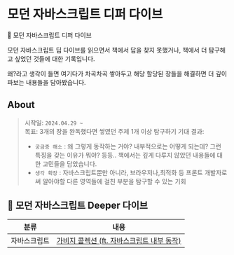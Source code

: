 # 모던 자바스크립트 디퍼 다이브

🤿 모던 자바스크립트 디퍼 다이브

모던 자바스크립트 딥 다이브를 읽으면서 책에서 답을 찾지 못했거나,
책에서 더 탐구해고 싶었던 것들에 대한 기록입니다.

왜?라고 생각이 들면 여기다가 차곡차곡 쌓아두고 해당 할당된 장들을 해결하면 더 깊이 파보는 내용들을 담아봤습니다.

## About

> 시작일: `2024.04.29 ~` <br/>
> 목표: 3개의 장을 완독했다면 쌓였던 주제 1개 이상 탐구하기
> 기대 결과: <br/>
>
> - `궁금증 해소` : 왜 그렇게 동작하는 거야? 내부적으로는 어떻게 되는데? 그런 특징을 갖는 이유가 뭐야? 등등.. 책에서는 깊게 다루지 않았던 내용들에 대한 고민들을 담았습니다.
> - `생각 확장` : 자바스크립트뿐만 아니라, 브라우저나,최적화 등 프론트 개발자로써 알아야할 다른 영역들에 걸친 부분을 탐구할 수 있는 기회

## 🤿 모던 자바스크립트 Deeper 다이브

| 분류         | 내용                                                                                                                                               |
| ------------ | -------------------------------------------------------------------------------------------------------------------------------------------------- |
| 자바스크립트 | [가비지 콜렉션 (ft. 자바스크립트 내부 동작)](https://github.com/Pyotato/fe_study/blob/main/modern_javascript_deeper_dive/01_garbage_collection.md) |
